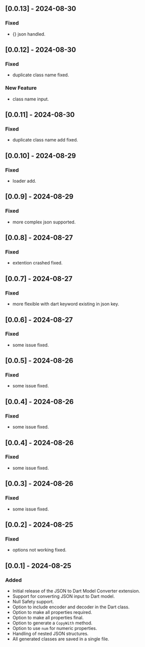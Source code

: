 ## [0.0.13] - 2024-08-30

### Fixed
- {} json handled.

## [0.0.12] - 2024-08-30

### Fixed
- duplicate class name fixed.

### New Feature
- class name input.

## [0.0.11] - 2024-08-30

### Fixed
- duplicate class name add fixed.

## [0.0.10] - 2024-08-29

### Fixed
- loader add.

## [0.0.9] - 2024-08-29

### Fixed
- more complex json supported.

## [0.0.8] - 2024-08-27

### Fixed
- extention crashed fixed.

## [0.0.7] - 2024-08-27

### Fixed
- more flexible with dart keyword existing in json key.

## [0.0.6] - 2024-08-27

### Fixed
- some issue fixed.

## [0.0.5] - 2024-08-26

### Fixed
- some issue fixed.

## [0.0.4] - 2024-08-26

### Fixed
- some issue fixed.

## [0.0.4] - 2024-08-26

### Fixed
- some issue fixed.

## [0.0.3] - 2024-08-26

### Fixed
- some issue fixed.

## [0.0.2] - 2024-08-25

### Fixed
- options not working fixed.

## [0.0.1] - 2024-08-25

### Added
- Initial release of the JSON to Dart Model Converter extension.
- Support for converting JSON input to Dart model.
- Null Safety support.
- Option to include encoder and decoder in the Dart class.
- Option to make all properties required.
- Option to make all properties final.
- Option to generate a `CopyWith` method.
- Option to use `num` for numeric properties.
- Handling of nested JSON structures.
- All generated classes are saved in a single file.

